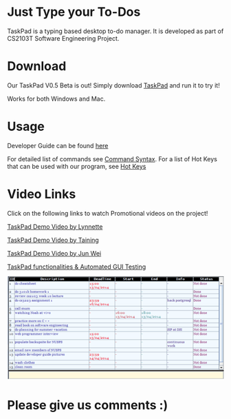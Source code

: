 # Just Type your To-Dos

TaskPad is a typing based desktop to-do manager. It is developed as part of CS2103T Software Engineering Project.

Download
=======
Our TaskPad V0.5 Beta is out!
Simply download [TaskPad](TaskPad_v0.5.jar) and run it to try it!

Works for both Windows and Mac.

Usage 
======
Developer Guide can be found [here](https://drive.google.com/file/d/0B4vYBUqLFQ4_RXFwR1NaZlVOX1U/view?usp=sharing)

For detailed list of commands see [Command Syntax](./Wikis/CommandSyntax.md). For a list of Hot Keys that can be used with our program, see [Hot Keys](./Wikis/HotKeys.md)

Video Links
======
Click on the following links to watch Promotional videos on the project!

[TaskPad Demo Video by Lynnette](http://www.youtube.com/watch?v=Y7H9xLMvUAY)

[TaskPad Demo Video  by Taining](http://www.youtube.com/watch?v=zV1UXhrFMH4)

[TaskPad Demo Video  by Jun Wei](http://www.youtube.com/watch?v=-274ZY7OaP8)

[TaskPad functionalities & Automated GUI Testing](https://youtu.be/iLVhcp0llNs)

![Picture](taskpad.png)

Please give us comments :)
=======

